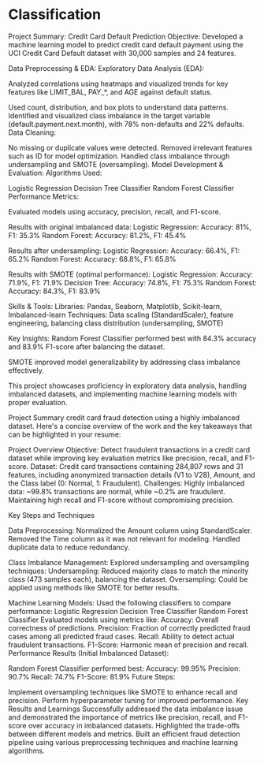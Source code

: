 # Classification

Project Summary: Credit Card Default Prediction
Objective:
Developed a machine learning model to predict credit card default payment using the UCI Credit Card Default dataset with 30,000 samples and 24 features.

Data Preprocessing & EDA:
Exploratory Data Analysis (EDA):

Analyzed correlations using heatmaps and visualized trends for key features like LIMIT_BAL, PAY_*, and AGE against default status.

Used count, distribution, and box plots to understand data patterns.
Identified and visualized class imbalance in the target variable (default.payment.next.month), with 78% non-defaults and 22% defaults.
Data Cleaning:

No missing or duplicate values were detected.
Removed irrelevant features such as ID for model optimization.
Handled class imbalance through undersampling and SMOTE (oversampling).
Model Development & Evaluation:
Algorithms Used:

Logistic Regression
Decision Tree Classifier
Random Forest Classifier
Performance Metrics:

Evaluated models using accuracy, precision, recall, and F1-score.

Results with original imbalanced data:
Logistic Regression: Accuracy: 81%, F1: 35.3%
Random Forest: Accuracy: 81.2%, F1: 45.4%

Results after undersampling:
Logistic Regression: Accuracy: 66.4%, F1: 65.2%
Random Forest: Accuracy: 68.8%, F1: 65.8%

Results with SMOTE (optimal performance):
Logistic Regression: Accuracy: 71.9%, F1: 71.9%
Decision Tree: Accuracy: 74.8%, F1: 75.3%
Random Forest: Accuracy: 84.3%, F1: 83.9%

Skills & Tools:
Libraries: Pandas, Seaborn, Matplotlib, Scikit-learn, Imbalanced-learn
Techniques: Data scaling (StandardScaler), feature engineering, balancing class distribution (undersampling, SMOTE)

Key Insights:
Random Forest Classifier performed best with 84.3% accuracy and 83.9% F1-score after balancing the dataset.

SMOTE improved model generalizability by addressing class imbalance effectively.

This project showcases proficiency in exploratory data analysis, handling imbalanced datasets, and implementing machine learning models with proper evaluation.



Project Summary credit card fraud detection using a highly imbalanced dataset. Here's a concise overview of the work and the key takeaways that can be highlighted in your resume:

Project Overview
Objective: Detect fraudulent transactions in a credit card dataset while improving key evaluation metrics like precision, recall, and F1-score.
Dataset: Credit card transactions containing 284,807 rows and 31 features, including anonymized transaction details (V1 to V28), Amount, and the Class label (0: Normal, 1: Fraudulent).
Challenges:
Highly imbalanced data: ~99.8% transactions are normal, while ~0.2% are fraudulent.
Maintaining high recall and F1-score without compromising precision.

Key Steps and Techniques

Data Preprocessing:
Normalized the Amount column using StandardScaler.
Removed the Time column as it was not relevant for modeling.
Handled duplicate data to reduce redundancy.

Class Imbalance Management:
Explored undersampling and oversampling techniques:
Undersampling: Reduced majority class to match the minority class (473 samples each), balancing the dataset.
Oversampling: Could be applied using methods like SMOTE for better results.

Machine Learning Models:
Used the following classifiers to compare performance:
Logistic Regression
Decision Tree Classifier
Random Forest Classifier
Evaluated models using metrics like:
Accuracy: Overall correctness of predictions.
Precision: Fraction of correctly predicted fraud cases among all predicted fraud cases.
Recall: Ability to detect actual fraudulent transactions.
F1-Score: Harmonic mean of precision and recall.
Performance Results (Initial Imbalanced Dataset):

Random Forest Classifier performed best:
Accuracy: 99.95%
Precision: 90.7%
Recall: 74.7%
F1-Score: 81.9%
Future Steps:

Implement oversampling techniques like SMOTE to enhance recall and precision.
Perform hyperparameter tuning for improved performance.
Key Results and Learnings
Successfully addressed the data imbalance issue and demonstrated the importance of metrics like precision, recall, and F1-score over accuracy in imbalanced datasets.
Highlighted the trade-offs between different models and metrics.
Built an efficient fraud detection pipeline using various preprocessing techniques and machine learning algorithms.
